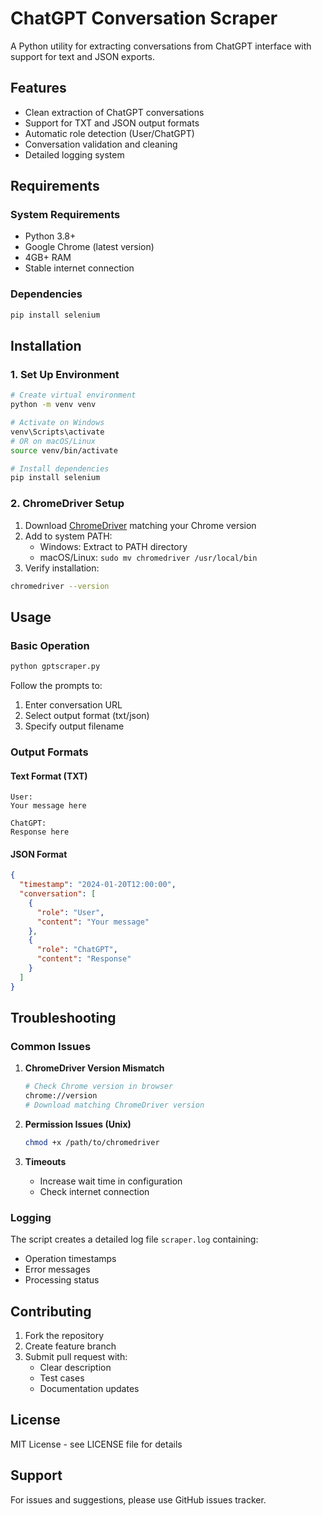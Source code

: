 # ChatGPT Conversation Scraper

A Python utility for extracting conversations from ChatGPT interface with support for text and JSON exports.

## Features
- Clean extraction of ChatGPT conversations
- Support for TXT and JSON output formats
- Automatic role detection (User/ChatGPT)
- Conversation validation and cleaning
- Detailed logging system

## Requirements

### System Requirements
- Python 3.8+
- Google Chrome (latest version)
- 4GB+ RAM
- Stable internet connection

### Dependencies
```bash
pip install selenium
```

## Installation

### 1. Set Up Environment
```bash
# Create virtual environment
python -m venv venv

# Activate on Windows
venv\Scripts\activate
# OR on macOS/Linux
source venv/bin/activate

# Install dependencies
pip install selenium
```

### 2. ChromeDriver Setup
1. Download [ChromeDriver](https://chromedriver.chromium.org/downloads) matching your Chrome version
2. Add to system PATH:
   - Windows: Extract to PATH directory
   - macOS/Linux: `sudo mv chromedriver /usr/local/bin`
3. Verify installation:
```bash
chromedriver --version
```

## Usage

### Basic Operation
```bash
python gptscraper.py
```

Follow the prompts to:
1. Enter conversation URL
2. Select output format (txt/json)
3. Specify output filename

### Output Formats

#### Text Format (TXT)
```text
User:
Your message here

ChatGPT:
Response here
```

#### JSON Format
```json
{
  "timestamp": "2024-01-20T12:00:00",
  "conversation": [
    {
      "role": "User",
      "content": "Your message"
    },
    {
      "role": "ChatGPT",
      "content": "Response"
    }
  ]
}
```

## Troubleshooting

### Common Issues

1. **ChromeDriver Version Mismatch**
   ```bash
   # Check Chrome version in browser
   chrome://version
   # Download matching ChromeDriver version
   ```

2. **Permission Issues (Unix)**
   ```bash
   chmod +x /path/to/chromedriver
   ```

3. **Timeouts**
   - Increase wait time in configuration
   - Check internet connection

### Logging

The script creates a detailed log file `scraper.log` containing:
- Operation timestamps
- Error messages
- Processing status

## Contributing

1. Fork the repository
2. Create feature branch
3. Submit pull request with:
   - Clear description
   - Test cases
   - Documentation updates

## License

MIT License - see LICENSE file for details

## Support

For issues and suggestions, please use GitHub issues tracker.
